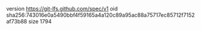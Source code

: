 version https://git-lfs.github.com/spec/v1
oid sha256:743016e0a5490bbf4f59165a4a120c89a95ac88a75717ec85712f7152af73b88
size 1794
